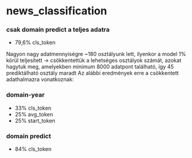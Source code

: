 # news_classification

### csak domain predict a teljes adatra
- 79,6% cls_token

Nagyon nagy adatmennyiségre ~180 osztályunk lett, ilyenkor a model 1% körül teljesített
-> csökkentettük a lehetséges osztályok számát, azokat hagytuk meg, amelyekben minimum 8000 adatpont található, így 45 prediktálható osztály maradt
Az alábbi eredmények erre a csökkentett adathalmazra vonatkoznak:

### domain-year
- 33% cls_token
- 25% avg_token
- 25% start_token

### domain predict
- 84% cls_token
